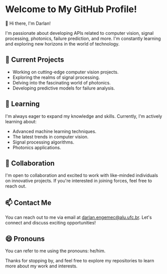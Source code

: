 # Welcome to My GitHub Profile!

👋 Hi there, I'm Darlan!

I'm passionate about developing APIs related to computer vision, signal processing, photonics, failure prediction, and more. I'm constantly learning and exploring new horizons in the world of technology.

## 🔭 Current Projects

- Working on cutting-edge computer vision projects.
- Exploring the realms of signal processing.
- Delving into the fascinating world of photonics.
- Developing predictive models for failure analysis.

## 🌱 Learning

I'm always eager to expand my knowledge and skills. Currently, I'm actively learning about:

- Advanced machine learning techniques.
- The latest trends in computer vision.
- Signal processing algorithms.
- Photonics applications.

## 👯 Collaboration

I'm open to collaboration and excited to work with like-minded individuals on innovative projects. If you're interested in joining forces, feel free to reach out.

## 📫 Contact Me

You can reach out to me via email at darlan.engemec@alu.ufc.br. Let's connect and discuss exciting opportunities!

## 😄 Pronouns

You can refer to me using the pronouns: he/him.

Thanks for stopping by, and feel free to explore my repositories to learn more about my work and interests.
